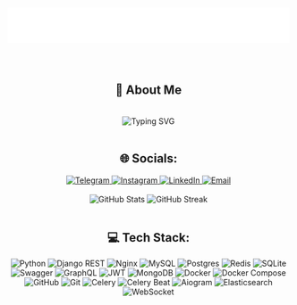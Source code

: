 
<h1 align="center">
  <img src="name.svg" alt="Ravshanov Shahzod" />
</h1>
<br/>

<h2 align="center">🌟 About Me</h2>
<br/>
<div align="center">
  <img src="https://readme-typing-svg.demolab.com?font=Fira+Code&weight=500&size=24&pause=1000&color=FF5733&center=true&vCenter=true&width=435&lines=Python+Engineer;Open+Source+Contributor;Tech+Innovator" alt="Typing SVG" />
</div>
<br/>

<h2 align="center">🌐 Socials:</h2>
<div align="center">
  <a href="https://t.me/shahzod_14_06">
    <img src="https://img.shields.io/badge/Telegram-2CA5E0?style=for-the-badge&logo=telegram&logoColor=white" alt="Telegram" />
  </a>
  <a href="https://www.instagram.com/shahzod_14_06">
    <img src="https://img.shields.io/badge/Instagram-E4405F?style=for-the-badge&logo=instagram&logoColor=white" alt="Instagram" />
  </a>
  <a href="https://www.linkedin.com/in/diyorbek-axmadjonov-4113a9338/">
    <img src="https://img.shields.io/badge/LinkedIn-0A66C2?style=for-the-badge&logo=linkedin&logoColor=white" alt="LinkedIn" />
  </a>
  <a href="mailto:shahzodravshanov1234@gmail.com">
    <img src="https://img.shields.io/badge/Email-D14836?style=for-the-badge&logo=gmail&logoColor=white" alt="Email" />
  </a>
</div>
<br/>
<div align="center">
  <img src="https://github-readme-stats.vercel.app/api?username=PyShahzodbek&show_icons=true&theme=radical" alt="GitHub Stats"/>
  <img src="https://github-readme-streak-stats.herokuapp.com/?user=PyShahzodbek&theme=radical&hide_border=true" alt="GitHub Streak"/>
</div>


<br/>

<h2 align="center">💻 Tech Stack:</h2>
<div align="center">
  <img src="https://img.shields.io/badge/python-3670A0?style=for-the-badge&logo=python&logoColor=ffdd54" alt="Python" />
  <img src="https://img.shields.io/badge/DJANGO-REST-ff1709?style=for-the-badge&logo=django&logoColor=white&color=ff1709&labelColor=gray" alt="Django REST" />
  <img src="https://img.shields.io/badge/nginx-%23009639.svg?style=for-the-badge&logo=nginx&logoColor=white" alt="Nginx" />
  <img src="https://img.shields.io/badge/mysql-%2300000f.svg?style=for-the-badge&logo=mysql&logoColor=white" alt="MySQL" />
  <img src="https://img.shields.io/badge/postgres-%23316192.svg?style=for-the-badge&logo=postgresql&logoColor=white" alt="Postgres" />
  <img src="https://img.shields.io/badge/redis-%23DD0031.svg?style=for-the-badge&logo=redis&logoColor=white" alt="Redis" />
  <img src="https://img.shields.io/badge/sqlite-%2307405e.svg?style=for-the-badge&logo=sqlite&logoColor=white" alt="SQLite" />
  <img src="https://img.shields.io/badge/-Swagger-%23Clojure?style=for-the-badge&logo=swagger&logoColor=white" alt="Swagger" />
  <img src="https://img.shields.io/badge/-GraphQL-E10098?style=for-the-badge&logo=graphql&logoColor=white" alt="GraphQL" />
  <img src="https://img.shields.io/badge/JWT-black?style=for-the-badge&logo=JSON%20web%20tokens" alt="JWT" />
  <img src="https://img.shields.io/badge/MongoDB-%234ea94b.svg?style=for-the-badge&logo=mongodb&logoColor=white" alt="MongoDB" />
  <img src="https://img.shields.io/badge/docker-%230db7ed.svg?style=for-the-badge&logo=docker&logoColor=white" alt="Docker" />
  <img src="https://img.shields.io/badge/Docker%20Compose-2496ED?style=for-the-badge&logo=docker&logoColor=white" alt="Docker Compose" />
  <img src="https://img.shields.io/badge/GitHub-100000?style=for-the-badge&logo=github&logoColor=white" alt="GitHub" />
  <img src="https://img.shields.io/badge/Git-F05032?style=for-the-badge&logo=git&logoColor=white" alt="Git" />
  <img src="https://img.shields.io/badge/Celery-%2300BD00.svg?style=for-the-badge&logo=celery&logoColor=white" alt="Celery" />
  <img src="https://img.shields.io/badge/Celery%20Beat-%2300BD00.svg?style=for-the-badge&logo=celery&logoColor=white" alt="Celery Beat" />
  <img src="https://img.shields.io/badge/Aiogram-0072C6?style=for-the-badge&logo=telegram&logoColor=white" alt="Aiogram" />
  <img src="https://img.shields.io/badge/Elasticsearch-005571?style=for-the-badge&logo=elasticsearch&logoColor=white" alt="Elasticsearch" />
  <img src="https://img.shields.io/badge/WebSocket-010101?style=for-the-badge&logo=websocket&logoColor=white" alt="WebSocket" />
</div>
